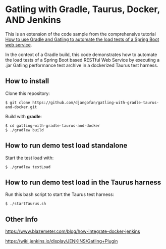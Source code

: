 # Gatling with Gradle, Taurus, Docker, AND Jenkins

This is an extension of the code sample from the comprehensive tutorial [How to use Gradle and Gatling to automate the load tests of a Spring Boot web service](https://brokenrhythm.blog/gradle-gatling-springboot-automation).

In the context of a Gradle build, this code demonstrates how to automate the load tests of a Spring Boot based RESTful Web Service by executing a .jar Gatling performance test archive in a dockerized Taurus test harness.

## How to install 

Clone this repository:

```
$ git clone https://github.com/djangofan/gatling-with-gradle-taurus-and-docker.git
```

Build with **gradle**:

```
$ cd gatling-with-gradle-taurus-and-docker
$ ./gradlew build
```

##  How to run demo test load standalone

Start the test load with:
```
$ ./gradlew testLoad
```

##  How to run demo test load in the Taurus harness

Run this bash script to start the Taurus test harness:
```
$ ./startTaurus.sh
```

## Other Info

https://www.blazemeter.com/blog/how-integrate-docker-jenkins

https://wiki.jenkins.io/display/JENKINS/Gatling+Plugin


